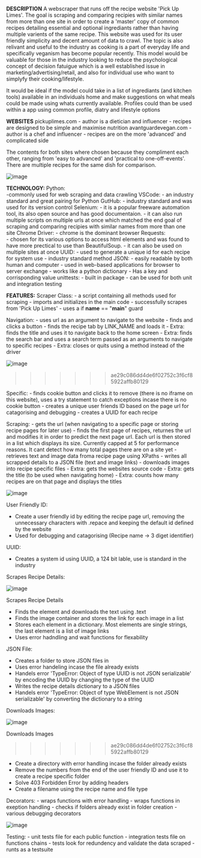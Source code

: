**DESCRIPTION**
A webscraper that runs off the recipe website 'Pick Up Limes'. The goal is scraping and comparing recipies with similar names from more than one site in order to create a 'master' copy of common recipes detailing essential and optional ingrediants rather than having multiple varients of the same recipe. This website was used for its user friendly simplicity and decent amount of data to crawl. The topic is also relivant and useful to the industry as cooking is a part of everyday life and specifically veganism has become popular recently. This model would be valuable for those in the industry looking to reduce the psychological concept of decision fatuigue which is a well established issue in marketing/advertising/retail, and also for individual use who want to simplyfy their cooking/lifestyle.

It would be ideal if the model could take in a list of ingrediants (and kitchen tools) available in an individuals home and make suggestions on what meals could be made using whats currently available. Profiles could than be used within a app using common profile, diatry and lifestyle options

**WEBSITES**
pickuplimes.com 
    - author is a dietician and influencer
    - recipes are designed to be simple and maximise nutrition
avantguardevegan.com 
    - author is a chef and influencer
    - recipes are on the more 'advanced' and complicated side

The contents for both sites where chosen because they compliment each other, ranging from 'easy to advanced' and 'practical to one-off-events'. There are multiple recipes for the same dish for comparison.

![image](https://user-images.githubusercontent.com/100158073/176406808-57829b3e-ff97-4e4b-8d1a-19aa395870c9.png)

**TECHNOLOGY:**
Python:        
    -commonly used for web scraping and data crawling
VSCode:
    - an industry standard and great pairing for Python
GutHub:
    - industry standard and was used for its version control
Selenium:
    - it is a popular freeware automation tool, its also open source and has good documentaion.
    - it can also run multiple scripts on multiple urls at once which matched the end goal of scraping and comparing recipies with similar names from more than one site
Chrome Driver:
    - chrome is the dominant browser
Requests:       
    - chosen for its various options to access html elements and was found to have more prectical to use than BeautifulSoup. 
    - it can also be used on multiple sites at once
UUID:
    - used to generate a unique id for each recipe for system use
    - industry standard method
JSON:
    - easily readable by both human and computer
    - used in web-based applications for browser to server exchange
    - works like a python dictionary
    - Has a key and corrisponding value
unittests:
    - built in package
    - can be used for both unit and integration testing

**FEATURES:**
Scraper Class:
    - a script containing all methods used for scraping
    - imports and initializes in the main code
    - successfully scrapes from 'Pick Up Limes'
    - uses a if __name__ == "__main__" guard

Navigation:
    - uses url as an argument to navigate to the website
    - finds and clicks a button
    - finds the recipe tab by LINK_NAME and loads it
    - Extra: finds the title and uses it to navigate back to the home screen
    - Extra: finds the search bar and uses a search term passed as an arguments to navigate to specific recipes
    - Extra: closes or quits using a method instead of the driver
    
![image](https://user-images.githubusercontent.com/100158073/176403275-aad68204-517e-400d-9178-6c243b64b538.png)
>>>>>>> ae29c086dd4de6f02752c3f6cf85922affb80129

Specific: 
    - finds cookie button and clicks it to remove (there is no iframe on this website), uses a try statement to catch exceptions incase there is no cookie button
    - creates a unique user friends ID based on the page url for catagorising and debugging
    - creates a UUID for each recipe

Scraping:
    - gets the url (when navigating to a specific page or storing recipe pages for later use)
    - finds the first page of recipes, returnes the url and modifies it in order to predict the next page url. Each url is then stored in a list which displays its         size. Currently capped at 5 for performance reasons. It cant detect how many total pages there are on a site yet
    - retrieves text and image data froma recipe page using XPaths
    - writes all scrapped details to a JSON file (text and image links)
    - downloads images into recipe specific files
    - Extra: gets the websites source code
    - Extra: gets the title (to be used when navigating home)
    - Extra: counts how many recipes are on that page and displays the titles

![image](https://user-images.githubusercontent.com/100158073/165974032-499039e8-4c97-48a0-bed5-ba5bd6aca19e.png)

User Friendly ID:
- Create a user friendly id by editing the recipe page url, removing the unnecessary characters with .repace and keeping the default id defined by the website 
- Used for debugging and catagorising
(Recipe name -> 3 diget identifier)

UUID:
- Creates a system id using UUID, a 124 bit lable, use is standard in the industry

Scrapes Recipe Details:

![image](https://user-images.githubusercontent.com/100158073/176398340-3cac3d35-93cc-4b09-9259-052366b6418f.png)

Scrapes Recipe Details

- Finds the element and downloads the text using .text
- Finds the image container and stores the link for each image in a list
- Stores each element in a dictionary. Most elements are single strings, the last element is a list of image links
- Uses error hadndling and wait functions for flexability

JSON File:
- Creates a folder to store JSON files in
- Uses error handeling incase the file already exists
- Handels error 'TypeError: Object of type UUID is not JSON serializable' by encoding the UUID by changing the type of the UUID
- Writes the recipe details dictionary to a JSON files
- Handels error 'TypeError: Object of type WebElement is not JSON serializable' by converting the dictionary to a string

Downloads Images:

![image](https://user-images.githubusercontent.com/100158073/176403675-92975bd7-cc35-4470-8951-69ae9b85f399.png)

Downloads Images
>>>>>>> ae29c086dd4de6f02752c3f6cf85922affb80129
- Create a directory with error handling incase the folder already exists
- Remove the numbers from the end of the user friendly ID and use it to create a recipe specific folder
- Solve 403 Forbidden Error by adding headers
- Create a filename using the recipe name and file type

Decorators:
    - wraps functions with error handling
    - wraps functions in exeption handling
    - checks if folders already exist in folder creation
    - various debugging decorators 

![image](https://user-images.githubusercontent.com/100158073/176887132-33ac67a3-fb10-4fc5-9b9a-6ab31bed2a35.png)

Testing:
    - unit tests file for each public function
    - integration tests file on functions chains
    - tests look for redundency and validate the data scraped
    - runts as a testsuite
